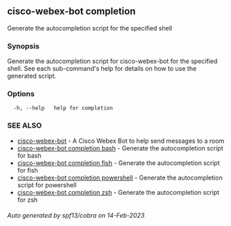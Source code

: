 ## cisco-webex-bot completion

Generate the autocompletion script for the specified shell

### Synopsis

Generate the autocompletion script for cisco-webex-bot for the specified shell.
See each sub-command's help for details on how to use the generated script.


### Options

```
  -h, --help   help for completion
```

### SEE ALSO

* [cisco-webex-bot](cisco-webex-bot.md)	 - A Cisco Webex Bot to help send messages to a room
* [cisco-webex-bot completion bash](cisco-webex-bot_completion_bash.md)	 - Generate the autocompletion script for bash
* [cisco-webex-bot completion fish](cisco-webex-bot_completion_fish.md)	 - Generate the autocompletion script for fish
* [cisco-webex-bot completion powershell](cisco-webex-bot_completion_powershell.md)	 - Generate the autocompletion script for powershell
* [cisco-webex-bot completion zsh](cisco-webex-bot_completion_zsh.md)	 - Generate the autocompletion script for zsh

###### Auto generated by spf13/cobra on 14-Feb-2023
